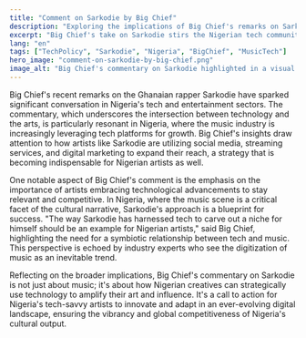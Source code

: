 ```yaml
---
title: "Comment on Sarkodie by Big Chief"
description: "Exploring the implications of Big Chief's remarks on Sarkodie for Nigeria's tech scene."
excerpt: "Big Chief's take on Sarkodie stirs the Nigerian tech community."
lang: "en"
tags: ["TechPolicy", "Sarkodie", "Nigeria", "BigChief", "MusicTech"]
hero_image: "comment-on-sarkodie-by-big-chief.png"
image_alt: "Big Chief's commentary on Sarkodie highlighted in a visual context"
---
```


Big Chief's recent remarks on the Ghanaian rapper Sarkodie have sparked significant conversation in Nigeria's tech and entertainment sectors. The commentary, which underscores the intersection between technology and the arts, is particularly resonant in Nigeria, where the music industry is increasingly leveraging tech platforms for growth. Big Chief's insights draw attention to how artists like Sarkodie are utilizing social media, streaming services, and digital marketing to expand their reach, a strategy that is becoming indispensable for Nigerian artists as well.

One notable aspect of Big Chief's comment is the emphasis on the importance of artists embracing technological advancements to stay relevant and competitive. In Nigeria, where the music scene is a critical facet of the cultural narrative, Sarkodie's approach is a blueprint for success. "The way Sarkodie has harnessed tech to carve out a niche for himself should be an example for Nigerian artists," said Big Chief, highlighting the need for a symbiotic relationship between tech and music. This perspective is echoed by industry experts who see the digitization of music as an inevitable trend.

Reflecting on the broader implications, Big Chief's commentary on Sarkodie is not just about music; it's about how Nigerian creatives can strategically use technology to amplify their art and influence. It's a call to action for Nigeria's tech-savvy artists to innovate and adapt in an ever-evolving digital landscape, ensuring the vibrancy and global competitiveness of Nigeria's cultural output.